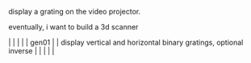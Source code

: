 display a grating on the video projector.

eventually, i want to build a 3d scanner


|       |   |                                                                   |
| gen01 |   | display vertical and horizontal binary gratings, optional inverse |
|       |   |                                                                   |
